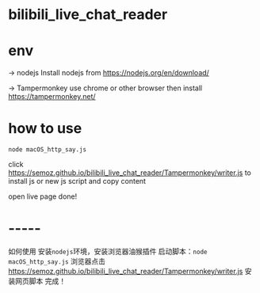 # bilibili_live_chat_reader

# env
-> nodejs
Install nodejs from https://nodejs.org/en/download/

-> Tampermonkey
use chrome or other browser
then install https://tampermonkey.net/

# how to use

```node macOS_http_say.js```

click  https://semoz.github.io/bilibili_live_chat_reader/Tampermonkey/writer.js
to install js
or new js script and copy content

open live page
done!

# -----
如何使用
安装```nodejs```环境，安装浏览器油猴插件
启动脚本：```node macOS_http_say.js```
浏览器点击 https://semoz.github.io/bilibili_live_chat_reader/Tampermonkey/writer.js
安装网页脚本
完成！
